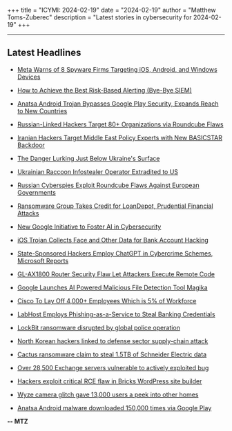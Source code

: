 +++
title = "ICYMI: 2024-02-19"
date = "2024-02-19"
author = "Matthew Toms-Zuberec"
description = "Latest stories in cybersecurity for 2024-02-19"
+++

---------------------------------------------------------------------------
## Latest Headlines
- [Meta Warns of 8 Spyware Firms Targeting iOS, Android, and Windows Devices](https://thehackernews.com/2024/02/meta-warns-of-8-spyware-firms-targeting.html)

- [How to Achieve the Best Risk-Based Alerting (Bye-Bye SIEM)](https://thehackernews.com/2024/02/bye-bye-siem-hello-risk-based-alerting.html)

- [Anatsa Android Trojan Bypasses Google Play Security, Expands Reach to New Countries](https://thehackernews.com/2024/02/anatsa-android-trojan-bypasses-google.html)

- [Russian-Linked Hackers Target 80+ Organizations via Roundcube Flaws](https://thehackernews.com/2024/02/russian-linked-hackers-breach-80.html)

- [Iranian Hackers Target Middle East Policy Experts with New BASICSTAR Backdoor](https://thehackernews.com/2024/02/iranian-hackers-target-middle-east.html)

- [The Danger Lurking Just Below Ukraine's Surface](https://www.wired.com/story/ukraine-mine-problem/)

- [Ukrainian Raccoon Infostealer Operator Extradited to US](https://www.securityweek.com/ukrainian-raccoon-infostealer-operator-extradited-to-us/)

- [Russian Cyberspies Exploit Roundcube Flaws Against European Governments](https://www.securityweek.com/russian-cyberspies-exploit-roundcube-flaws-against-european-governments/)

- [Ransomware Group Takes Credit for LoanDepot, Prudential Financial Attacks](https://www.securityweek.com/ransomware-group-takes-credit-for-loandepot-prudential-financial-attacks/)

- [New Google Initiative to Foster AI in Cybersecurity](https://www.securityweek.com/new-google-initiative-to-foster-ai-in-cybersecurity/)

- [iOS Trojan Collects Face and Other Data for Bank Account Hacking](https://www.securityweek.com/ios-trojan-collects-face-and-other-data-for-bank-account-hacking/)

- [State-Sponsored Hackers Employ ChatGPT in Cybercrime Schemes, Microsoft Reports](https://cybersecuritynews.com/hackers-employ-chatgpt/)

- [GL-AX1800 Router Security Flaw Let Attackers Execute Remote Code](https://cybersecuritynews.com/gl-ax1800-router-vulnerability/)

- [Google Launches AI Powered Malicious File Detection Tool Magika](https://cybersecuritynews.com/google-tool-magika/)

- [Cisco To Lay Off 4,000+ Employees Which is 5% of Workforce](https://cybersecuritynews.com/cisco-to-lay-off-4000-employees/)

- [LabHost Employs Phishing-as-a-Service to Steal Banking Credentials](https://cybersecuritynews.com/phishing-as-a-service-banking-credentials/)

- [LockBit ransomware disrupted by global police operation](https://www.bleepingcomputer.com/news/security/lockbit-ransomware-disrupted-by-global-police-operation/)

- [North Korean hackers linked to defense sector supply-chain attack](https://www.bleepingcomputer.com/news/security/north-korean-hackers-linked-to-defense-sector-supply-chain-attack/)

- [Cactus ransomware claim to steal 1.5TB of Schneider Electric data](https://www.bleepingcomputer.com/news/security/cactus-ransomware-claim-to-steal-15tb-of-schneider-electric-data/)

- [Over 28,500 Exchange servers vulnerable to actively exploited bug](https://www.bleepingcomputer.com/news/security/over-28-500-exchange-servers-vulnerable-to-actively-exploited-bug/)

- [Hackers exploit critical RCE flaw in Bricks WordPress site builder](https://www.bleepingcomputer.com/news/security/hackers-exploit-critical-rce-flaw-in-bricks-wordpress-site-builder/)

- [Wyze camera glitch gave 13,000 users a peek into other homes](https://www.bleepingcomputer.com/news/security/wyze-camera-glitch-gave-13-000-users-a-peek-into-other-homes/)

- [Anatsa Android malware downloaded 150,000 times via Google Play](https://www.bleepingcomputer.com/news/security/anatsa-android-malware-downloaded-150-000-times-via-google-play/)

**-- MTZ**